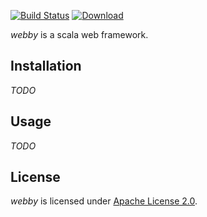 [![Build Status](https://travis-ci.org/citrum/webby.svg?branch=master)](https://travis-ci.org/citrum/webby)
[![Download](https://api.bintray.com/packages/citrum/maven/webby/images/download.svg)](https://bintray.com/citrum/maven/webby/_latestVersion)

_webby_ is a scala web framework.

## Installation

_TODO_

## Usage

_TODO_

## License

_webby_ is licensed under [Apache License 2.0].

  [Apache License 2.0]: http://www.apache.org/licenses/LICENSE-2.0
